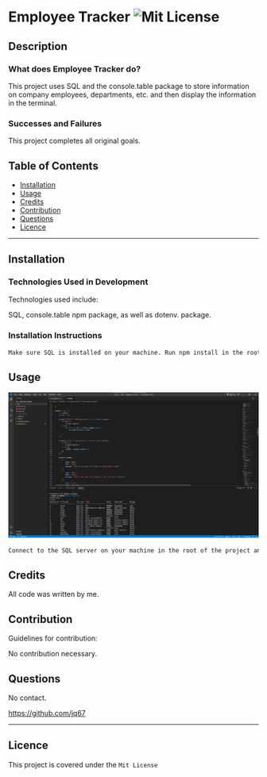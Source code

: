 # Employee Tracker ![Mit License](https://img.shields.io/badge/License-Mit%20License-brightgreen)

## Description

### What does Employee Tracker do?

This project uses SQL and the console.table package to store information on company employees, departments, etc. and then display the information in the terminal.



### Successes and Failures

This project completes all original goals.

## Table of Contents

- [Installation](#installation)
- [Usage](#usage)
- [Credits](#credits)
- [Contribution](#contribution)
- [Questions](#questions)
- [Licence](#licence)

---

## Installation 

### Technologies Used in Development

Technologies used include:

SQL, console.table npm package, as well as dotenv. package.

### Installation Instructions

```md
Make sure SQL is installed on your machine. Run npm install in the root of the project to install the required packages.
```

## Usage

![project screenshot](./example.png)

```md
Connect to the SQL server on your machine in the root of the project and type source ./db/schema.sql; (afterwards you can do ./db/seeds.sql; for dummy data). Afterwards create a .env file and add "DB_PASSWORD = <yourpasswordhere>" (without the quotes). Lastly type npm run start in the root of the project to begin.
```

## Credits

All code was written by me.

## Contribution

Guidelines for contribution:

No contribution necessary.

## Questions

No contact.

https://github.com/jq67


---
## Licence
This project is covered under the `Mit License`